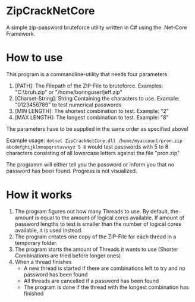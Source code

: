 # ZipCrackNetCore

A simple zip-password bruteforce utility written in C# using the .Net-Core Framework.

# How to use

This program is a commandline-utility that needs four parameters.
1. \[PATH\]: The Filepath of the ZIP-File to bruteforce. Examples: "C:\bruh.zip" or "/home/boringuser/jeff.zip"
2. \[Charset-String\]: String Containing the characters to use. Example: "0123456789" to test numerical passwords
3. \[MIN LENGTH\]: The shortest combination to test. Example: "2"
4. \[MAX LENGTH\]: The longest combination to test. Example: "8"

The parameters have to be supplied in the same order as specified above!

Example usage: `dotnet ZipCrackNetCore.dll /home/myaccount/pron.zip abcdefghijklmnopqrstuvwxyz 5 8` would test passwords with 5 to 8 characters consisting of all lowercase letters against the file "pron.zip"

The programm will either tell you the password or inform you that no password has been found. Progress is not visualized.

# How it works

1. The program figures out how many Threads to use. By default, the amount is equal to the amount of logical cores available. If amount of password lengths to test is smaller than the number of logical cores available, it is used instead.
2. The program creates one copy of the ZIP-File for each thread in a temporary folder.
3. The program starts the amount of Threads it wants to use (Shorter Combinations are tried before longer ones)
4. When a thread finishes
   - A new thread is started if there are combinations left to try and no password has been found
   - All threads are cancelled if a password has been found
   - The program is done if the thread with the longest combination has finished
   
